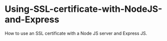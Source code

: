 # Using-SSL-certificate-with-NodeJS-and-Express
How to use an SSL certificate with a Node JS server and Express JS.
